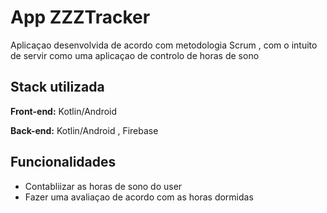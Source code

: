
# App ZZZTracker

Aplicaçao desenvolvida de acordo com metodologia Scrum , com o intuito de servir como uma aplicaçao de controlo de horas de sono


## Stack utilizada

**Front-end:** Kotlin/Android

**Back-end:** Kotlin/Android , Firebase


## Funcionalidades

- Contabliizar as horas de sono do user
- Fazer uma avaliaçao de acordo com as horas dormidas
  



